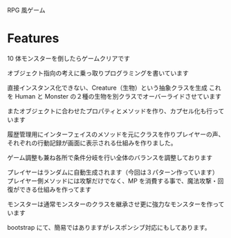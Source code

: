 RPG 風ゲーム

# Features

10 体モンスターを倒したらゲームクリアです

オブジェクト指向の考えに乗っ取りプログラミングを書いています

直接インスタンス化できない、Creature（生物）という抽象クラスを生成
これを Human と Monster の２種の生物を別クラスでオーバーライドさせています

またオブジェクトに合わせたプロパティとメソッドを作り、カプセル化も行っています

履歴管理用にインターフェイスのメソッドを元にクラスを作りプレイヤーの声、それぞれの行動記録が画面に表示される仕組みを作りました。

ゲーム調整も兼ね各所で条件分岐を行い全体のバランスを調整しております

プレイヤーはランダムに自動生成されます（今回は３パターン作っています）
プレイヤー側メソッドには攻撃だけでなく、MP を消費する事で、魔法攻撃・回復ができる仕組みを作ってます

モンスターは通常モンスターのクラスを継承させ更に強力なモンスターを作っています

bootstrap にて、簡易ではありますがレスポンシブ対応にもしてあります。
